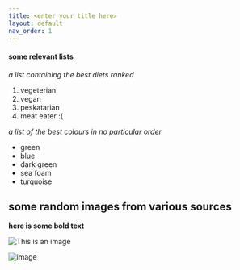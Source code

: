 ```yaml
---
title: <enter your title here>
layout: default
nav_order: 1
---
```

 #### some relevant lists
 _a list containing the best diets ranked_
 1. vegeterian
 2. vegan
 3. peskatarian
 4. meat eater :(
 
 _a list of the best colours in no particular order_
 - green
 - blue
 - dark green
 - sea foam
 - turquoise
 
 ## some random images from various sources
**here is some bold text**
 
 ![This is an image](https://myoctocat.com/assets/images/base-octocat.svg)


![image](https://user-images.githubusercontent.com/114451770/196308424-7c7ff1c1-f823-4d6f-8306-7bf7698dcbfe.png)

